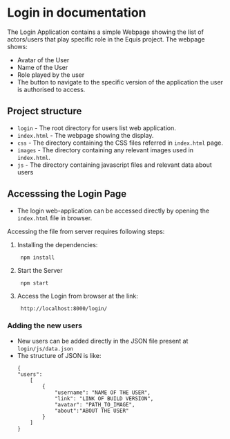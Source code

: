 # Login in documentation
The Login Application contains a simple Webpage showing the list of actors/users
that play specific role in the Equis project.
The webpage shows:
* Avatar of the User
* Name of the User
* Role played by the user
* The button to navigate to the specific version of the application
 the user is authorised to access.

## Project structure
* `login` - The root directory for users list web application.
* `index.html` - The webpage showing the display.
* `css` - The directory containing the CSS files referred in `index.html` page.
* `images` - The directory containing any relevant images used in `index.html`.
* `js` - The directory containing javascript files and relevant data about users

## Accesssing the Login Page
* The login web-application can be accessed directly by opening the `index.html` file in browser.  

Accessing the file from server requires following steps:
1. Installing the dependencies:

        npm install
2. Start the Server

        npm start
3. Access the Login from browser at the link:
        
        http://localhost:8000/login/

### Adding the new users
* New users can be added directly in the JSON file present at `login/js/data.json`
* The structure of JSON is like:
    ```
  {
    "users":
        [
            {
                "username": "NAME OF THE USER",
                "link": "LINK OF BUILD VERSION",
                "avatar": "PATH_TO_IMAGE",
                "about":"ABOUT THE USER"
            }
        ]
  }
  ```